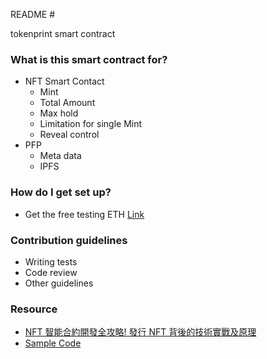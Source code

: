 README #

tokenprint smart contract

### What is this smart contract for? ###

* NFT Smart Contact 
	* Mint
	* Total Amount
	* Max hold
	* Limitation for single Mint
	* Reveal control
* PFP
	* Meta data
	* IPFS

### How do I get set up? ###

* Get the free testing ETH [Link](https://faucets.chain.link/rinkeby)

### Contribution guidelines ###

* Writing tests
* Code review
* Other guidelines

### Resource ###
* [NFT 智能合約開發全攻略! 發行 NFT 背後的技術實戰及原理](https://www.youtube.com/watch?v=3vWw9Xt48bs&t=2s)
* [Sample Code](https://github.com/niclin/nic_meta)

